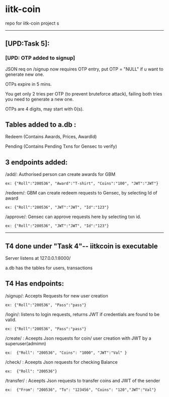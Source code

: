 # iitk-coin

repo for iitk-coin project 
s


--------------------------------------------------------------------
## [UPD:Task 5]:

### [UPD: OTP added to signup]

JSON req on /signup now requires OTP entry, put OTP = "NULL" if u want to generate new one.

OTPs expire in 5 mins. 

You get only 2 tries per OTP (to prevent bruteforce attack), failing both tries you need to generate a new one.

OTPs are 4 digits, may start with 0(s).


## Tables added to a.db :



Redeem (Contains Awards, Prices, AwardId)

Pending (Contains Pending Txns for Gensec to verify)



## 3 endpoints added:



/add/: Authorised person can create awards for GBM

```ex: {"Roll":"200536", "Award":"T-shirt", "Coins":"100", "JWT":"JWT"}```



/redeem/: GBM can create redeem requests to Gensec, by selecting Id of award

```ex: {"Roll":"200536", "JWT":"JWT", "Id":"123"}```



/approve/: Gensec can approve requests here by selecting txn id.

```ex: {"Roll":"200536", "JWT":"JWT", "Id":"123"}```




--------------------------------------------------------------------
## T4 done under "Task 4"-- iitkcoin is executable


Server listens at 127.0.0.1:8000/

a.db has the tables for users, transactions


## T4 Has endpoints:


/signup/: Accepts Requests for new user creation

```ex: {"Roll":"200536", "Pass":"pass"}```



/login/: listens to login requests, returns JWT if credentials are found to be valid.

```ex: {"Roll":"200536", "Pass":"pass"}```



/create/ : Aceepts Json requests for coin/ user creation with JWT by a superuser(admimn)

```ex:  {"Roll": "200536", "Coins": "1000", "JWT":"Val" }```



/check/ : Aceepts Json requests for checking Balance 

```ex:  {"Roll": "200536"}```



/transfer/ : Aceepts Json requests to transfer coins  and JWT of the sender

```ex:  {"From": "200536", "To": "123456", "Coins": "120","JWT":"Val"} ```


